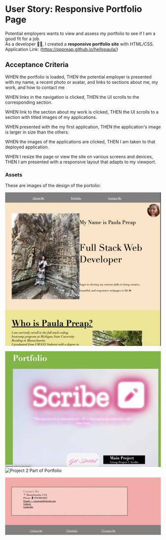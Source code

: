 # User Story: Responsive Portfolio Page 

Potential employers  wants to view and assess my portfolio  to see if I am a good fit for a job.  
As a developer 	:woman_technologist:, I created a **responsive portfolio site** with HTML/CSS.
Application Link: (https://pppreap.github.io/hellopaula/)

## Acceptance Criteria 
WHEN the portfolio is loaded,
THEN the potential employer is presented with my name, a recent photo or avatar, and links to sections about me, my work, and how to contact me

WHEN links in the navigation is clicked,
THEN the UI scrolls to the corresponding section.

WHEN  link to the section about my work is clicked,
THEN the UI scrolls to a section with titled images of my applications.

WHEN presented with the my first application,
THEN the application's image is larger in size than the others.

WHEN the images of the applications are clicked,
THEN I am taken to that deployed application.

WHEN I resize the page or view the site on various screens and devices,
THEN I am presented with a responsive layout that adapts to my viewport.

### Assets 

These are images of the design of the portolio:

![Intro Top Part of Portfolio](./images/port1.png)

![ Main Portfolio](./images/port2.2.png)
![ Project 2 Part of Portfolio](./images/port2.3.png)

![Contact part  of portfolio](./images/port3.2.png)





